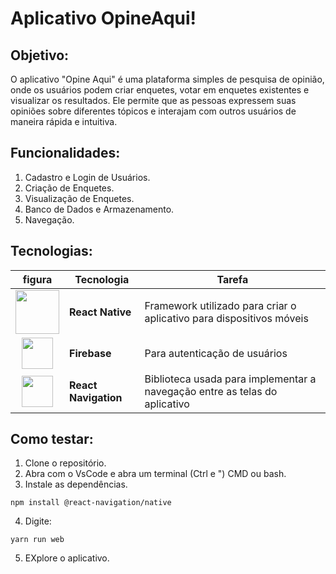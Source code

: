 # Aplicativo OpineAqui!

## Objetivo:
O aplicativo "Opine Aqui" é uma plataforma simples de pesquisa de opinião, onde os usuários podem criar enquetes, votar em enquetes existentes e visualizar os resultados. Ele permite que as pessoas expressem suas opiniões sobre diferentes tópicos e interajam com outros usuários de maneira rápida e intuitiva.

## Funcionalidades:
1. Cadastro e Login de Usuários.
2. Criação de Enquetes.
3. Visualização de Enquetes.
4. Banco de Dados e Armazenamento.
5. Navegação.

## Tecnologias:
figura|Tecnologia|Tarefa|
|:-:|-|-|
|[<img src="![3](https://github.com/user-attachments/assets/286e0e6b-ecf7-4870-8614-24286ebadfe3)" style="width:70px;">](https://reactnative.dev)|**React Native**|Framework utilizado para criar o aplicativo para dispositivos móveis|
|[<img src="![2](https://github.com/user-attachments/assets/62e60fac-81b5-4b91-8536-1b4e7f561d4a)" style="width:50px;">](https://firebase.google.com/?hl=pt-br)|**Firebase**| Para autenticação de usuários|
|[<img src="![1](https://github.com/user-attachments/assets/4d070234-699f-4766-8e8b-15af46b72050)" style="width:50px;">](https://reactnavigation.org)|**React Navigation**|Biblioteca usada para implementar a navegação entre as telas do aplicativo|

## Como testar:
1. Clone o repositório.
2. Abra com o VsCode e abra um terminal (Ctrl e ") CMD ou bash.
3. Instale as dependências.
```
npm install @react-navigation/native
```
4. Digite:
 ```
yarn run web
 ```
5. EXplore o aplicativo.



